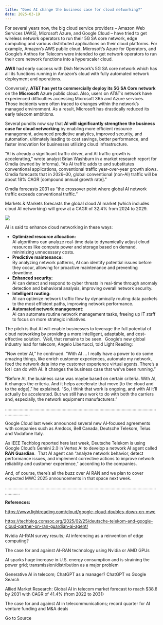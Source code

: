 ```yaml
---
title: "Does AI change the business case for cloud networking?"
date: 2025-03-19
---
```


For several years now, the big cloud service providers – Amazon Web Services (AWS), Microsoft Azure, and Google Cloud – have tried to get wireless network operators to run their 5G SA core network, edge computing and various distributed applications on their cloud platforms. For example, Amazon’s AWS public cloud, Microsoft’s Azure for Operators, and Google’s Anthos for Telecom were intended to get network operators to run their core network functions into a hyperscaler cloud.

**AWS** had early success with Dish Network’s 5G SA core network which has all its functions running in Amazon’s cloud with fully automated network deployment and operations.

Conversely, **AT&T has yet to commercially deploy its 5G SA Core network** on the **Microsoft** Azure public cloud. Also, users on AT&T’s network have experienced difficulties accessing Microsoft 365 and Azure services.  Those incidents were often traced to changes within the network’s managed environment. As a result, Microsoft has drastically reduced its early telecom ambitions.

Several pundits now say that **AI will significantly strengthen the business case for cloud networking** by enabling more efficient resource management, advanced predictive analytics, improved security, and automation, ultimately leading to cost savings, better performance, and faster innovation for businesses utilizing cloud infrastructure.

“AI is already a significant traffic driver, and AI traffic growth is accelerating,” wrote analyst Brian Washburn in a market research report for Omdia (owned by Informa). “As AI traffic adds to and substitutes conventional applications, conventional traffic year-over-year growth slows. Omdia forecasts that in 2026–30, global conventional (non-AI) traffic will be about 18% CAGR \[compound annual growth rate\].”

Omdia forecasts 2031 as “the crossover point where global AI network traffic exceeds conventional traffic.”

Markets & Markets forecasts the global cloud AI market (which includes cloud AI networking) will grow at a CAGR of 32.4% from 2024 to 2029.

![](https://techblog.comsoc.org/wp-content/uploads/2025/03/unnamed.png)

AI is said to enhance cloud networking in these ways:

- **Optimized resource allocation:**  
    AI algorithms can analyze real-time data to dynamically adjust cloud resources like compute power and storage based on demand, minimizing unnecessary costs.
- **Predictive maintenance:**  
    By analyzing network patterns, AI can identify potential issues before they occur, allowing for proactive maintenance and preventing downtime.
- **Enhanced security:**  
    AI can detect and respond to cyber threats in real-time through anomaly detection and behavioral analysis, improving overall network security.
- **Intelligent routing:**  
    AI can optimize network traffic flow by dynamically routing data packets to the most efficient paths, improving network performance.
- **Automated network management:**  
    AI can automate routine network management tasks, freeing up IT staff to focus on more strategic initiatives.

The pitch is that AI will enable businesses to leverage the full potential of cloud networking by providing a more intelligent, adaptable, and cost-effective solution.  Well, that remains to be seen.  Google’s new global industry lead for telecom, Angelo Libertucci, told Light Reading:

“Now enter AI,” he continued. “With AI … I really have a power to do some amazing things, like enrich customer experiences, automate my network, feed the network data into my customer experience virtual agents. There’s a lot I can do with AI. It changes the business case that we’ve been running.”

“Before AI, the business case was maybe based on certain criteria. With AI, it changes the criteria. And it helps accelerate that move \[to the cloud and to the edge\],” he explained. “So, I think that work is ongoing, and with AI it’ll actually be accelerated. But we still have work to do with both the carriers and, especially, the network equipment manufacturers.”

……………………………………………………………………………………………………………………………..

Google Cloud last week announced several new AI-focused agreements with companies such as Amdocs, Bell Canada, Deutsche Telekom, Telus and Vodafone Italy.

As IEEE Techblog reported here last week, Deutsche Telekom is using Google Cloud’s Gemini 2.0 in Vertex AI to develop a network AI agent called **RAN Guardian**.  That AI agent can “analyze network behavior, detect performance issues, and implement corrective actions to improve network reliability and customer experience,” according to the companies.

And, of course, there’s all the buzz over AI RAN and we plan to cover expected MWC 2025 announcements in that space next week.

………………………………………………………………………………………………………………………

**References:**

https://www.lightreading.com/cloud/google-cloud-doubles-down-on-mwc

https://techblog.comsoc.org/2025/02/25/deutsche-telekom-and-google-cloud-partner-on-ran-guardian-ai-agent/

Nvidia AI-RAN survey results; AI inferencing as a reinvention of edge computing?

The case for and against AI-RAN technology using Nvidia or AMD GPUs

AI sparks huge increase in U.S. energy consumption and is straining the power grid; transmission/distribution as a major problem

Generative AI in telecom; ChatGPT as a manager? ChatGPT vs Google Search

Allied Market Research: Global AI in telecom market forecast to reach $38.8 by 2031 with CAGR of 41.4% (from 2022 to 2031)

The case for and against AI in telecommunications; record quarter for AI venture funding and M&A deals

Go to Source
